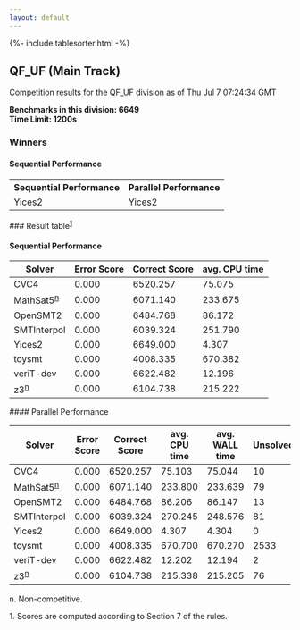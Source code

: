 ```yaml
---
layout: default
---
```

{%- include tablesorter.html -%}

##  QF_UF (Main Track)

Competition results for the QF_UF division as of Thu Jul 7 07:24:34 GMT

**Benchmarks in this division: 6649**
<br/>
**Time Limit: 1200s**


### Winners
#### Sequential Performance
<table>
<tr>
<th class="center">Sequential Performance</th>
<th class="center">Parallel Performance</th>
</tr>
<tr class="center">
<td>Yices2</td>
<td>Yices2</td>
</tr>
</table>
### Result table<sup><a href="#fn1">1</a></sup>
 




#### Sequential Performance
<table id="sequential" class="result sorted">
<thead>
<tr>
<th class="center">Solver</th>
<th class="center">Error Score</th>
<th class="center">Correct Score</th>
<th class="center">avg. CPU time </th>
</tr>
</thead>
<tr>
<td>CVC4</td>
<td class="right">0.000</td>
<td class="right">6520.257</td>
<td class="right">75.075</td>
</tr>
<tr>
<td>MathSat5<SUP><a href="#fn">n</a></SUP>
</td>
<td class="right">0.000</td>
<td class="right">6071.140</td>
<td class="right">233.675</td>
</tr>
<tr>
<td>OpenSMT2</td>
<td class="right">0.000</td>
<td class="right">6484.768</td>
<td class="right">86.172</td>
</tr>
<tr>
<td>SMTInterpol</td>
<td class="right">0.000</td>
<td class="right">6039.324</td>
<td class="right">251.790</td>
</tr>
<tr>
<td>Yices2</td>
<td class="right">0.000</td>
<td class="right">6649.000</td>
<td class="right">4.307</td>
</tr>
<tr>
<td>toysmt</td>
<td class="right">0.000</td>
<td class="right">4008.335</td>
<td class="right">670.382</td>
</tr>
<tr>
<td>veriT-dev</td>
<td class="right">0.000</td>
<td class="right">6622.482</td>
<td class="right">12.196</td>
</tr>
<tr>
<td>z3<SUP><a href="#fn">n</a></SUP>
</td>
<td class="right">0.000</td>
<td class="right">6104.738</td>
<td class="right">215.222</td>
</tr>

</table>
#### Parallel Performance
<table id="parallel" class="result sorted">
<thead>
<tr>
<th class="center">Solver</th><th class="center">Error Score</th>
<th class="center">Correct Score</th>
<th class="center">avg. CPU time </th>
<th class="center">avg. WALL time </th>

<th class="center">Unsolved</th>
</tr>
</thead>
<tr>
<td>CVC4</td>
<td class="right">0.000</td>
<td class="right">6520.257</td>
<td class="right">75.103</td>
<td class="right">75.044</td>
<td class="right">10</td>
</tr>
<tr>
<td>MathSat5<SUP><a href="#fn">n</a></SUP>
</td>
<td class="right">0.000</td>
<td class="right">6071.140</td>
<td class="right">233.800</td>
<td class="right">233.639</td>
<td class="right">79</td>
</tr>
<tr>
<td>OpenSMT2</td>
<td class="right">0.000</td>
<td class="right">6484.768</td>
<td class="right">86.206</td>
<td class="right">86.147</td>
<td class="right">13</td>
</tr>
<tr>
<td>SMTInterpol</td>
<td class="right">0.000</td>
<td class="right">6039.324</td>
<td class="right">270.245</td>
<td class="right">248.576</td>
<td class="right">81</td>
</tr>
<tr>
<td>Yices2</td>
<td class="right">0.000</td>
<td class="right">6649.000</td>
<td class="right">4.307</td>
<td class="right">4.304</td>
<td class="right">0</td>
</tr>
<tr>
<td>toysmt</td>
<td class="right">0.000</td>
<td class="right">4008.335</td>
<td class="right">670.700</td>
<td class="right">670.270</td>
<td class="right">2533</td>
</tr>
<tr>
<td>veriT-dev</td>
<td class="right">0.000</td>
<td class="right">6622.482</td>
<td class="right">12.202</td>
<td class="right">12.194</td>
<td class="right">2</td>
</tr>
<tr>
<td>z3<SUP><a href="#fn">n</a></SUP>
</td>
<td class="right">0.000</td>
<td class="right">6104.738</td>
<td class="right">215.338</td>
<td class="right">215.205</td>
<td class="right">76</td>
</tr>
</table>
<span id="fn"> n. Non-competitive.</span>

<span id="fn1"> 1. Scores are computed according to Section 7 of the rules.</span>


